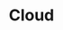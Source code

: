 ---
title: "Cloud"
linkTitle: "Cloud"
description: "Information about upgrading a cloud-hosted observability platform for {{% ctx %}}."
weight: 500
---